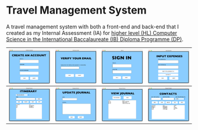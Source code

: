 # Travel Management System

A travel management system with both a front-end and back-end that I created as my Internal Assessment (IA) for [higher level (HL) Computer Science in the International Baccalaureate (IB) Diploma Programme (DP)](https://www.ibo.org/programmes/diploma-programme/curriculum/sciences/computer-science/).

![Create an account page screenshot](./screenshots/create_account_ss.png)  |  ![Verify email page screenshot](./screenshots/verify_email_ss.png) | ![Sign in page screenshot](./screenshots/sign_in_ss.png)  |  ![Input expenses page screenshote](./screenshots/input_expenses_ss.png)
:----------------------------------------------------------------:|:----------------------------------------------------------------:|:----------------------------------------------------------------:|:----------------------------------------------------------------:|
![Itinerary page screenshot](./screenshots/itinerary_ss.png)  |  ![Update journal page screenshot](./screenshots/update_journal_ss.png) | ![View journal page screenshot](./screenshots/view_journal_ss.png)  |  ![Contacts page screenshot](./screenshots/contacts_ss.png)
